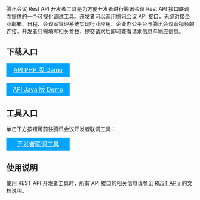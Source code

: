 腾讯会议 Rest API 开发者工具是为方便开发者进行腾讯会议 Rest API 接口联调而提供的一个可视化调试工具。开发者可以调用腾讯会议 API 接口，无缝对接企业邮箱、日程、会议室管理系统实现行业应用、企业办公平台与腾讯会议音视频的连接。开发者只需填写相关参数，提交请求后即可查看请求信息与响应信息。


## 下载入口
<div style="background-color:#00A4FF; width: 170px; height: 35px; line-height:35px; text-align:center;"><a href="https://github.com/TencentCloud/wemeet-restapi-sdk-php" target="_blank"  style="color: white; font-size:16px;">API PHP 版 Demo</a></div>
<br>
<div style="background-color:#00A4FF; width: 170px; height: 35px; line-height:35px; text-align:center;"><a href="https://github.com/TencentCloud/wemeet-restapi-sdk-java" target="_blank"  style="color: white; font-size:16px;">API Java 版 Demo</a></div>





## 工具入口

单击下方按钮可前往腾讯会议开发者联调工具：

<div style="background-color:#00A4FF; width: 170px; height: 35px; line-height:35px; text-align:center;"><a href="https://meeting.tencent.com/rest-api-tool.html" target="_blank"  style="color: white; font-size:16px;">开发者联调工具</a></div>

## 使用说明
使用 REST API 开发者工具时，所有 API 接口的相关信息请参见 [REST APIs](https://cloud.tencent.com/document/product/1095/42417) 的文档说明。

